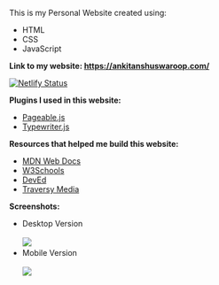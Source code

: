 This is my Personal Website created using:

- HTML
- CSS
- JavaScript

**Link to my website:  https://ankitanshuswaroop.com/** 

[![Netlify Status](https://api.netlify.com/api/v1/badges/8c400cd9-a12a-4ce4-b6f4-b844e7a2685c/deploy-status)](https://app.netlify.com/sites/ankitanshu/deploys)

**Plugins I used in this website:**

- [Pageable.js](https://github.com/Mobius1/Pageable)
- [Typewriter.js](https://github.com/tameemsafi/typewriterjs)

**Resources that helped me build this website:**

- [MDN Web Docs](https://developer.mozilla.org/en-US/)
- [W3Schools](https://www.w3schools.com/)
- [DevEd](https://www.youtube.com/channel/UClb90NQQcskPUGDIXsQEz5Q)
- [Traversy Media](https://www.youtube.com/user/TechGuyWeb)

**Screenshots:**
    
 - Desktop Version<br/><br/>
![](https://github.com/ankitanshu22/Test/blob/master/Screenshot%20(29).png)<br/>
 - Mobile Version<br/><br/>
![](https://github.com/ankitanshu22/Test/blob/master/Screenshot%20(30).png)
